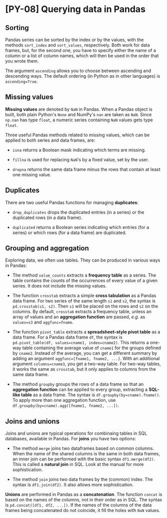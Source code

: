 # [PY-08] Querying data in Pandas

## Sorting

Pandas series can be sorted by the index or by the values, with the methods `sort_index` and `sort_values`, respectively. Both work for data frames, but, for the second one, you have to specify either the name of a column or a list of column names, which will then be used in the order that you wrote them.

The argument `ascending` allows you to choose between ascending and descending ways. The default ordering (in Python as in other languages) is `ascending=True`.

## Missing values

**Missing values** are denoted by `NaN` in Pandas. When a Pandas object is built, both plain Python's `None` and NumPy's `nan` are taken as `NaN`. Since `np.nan` has type `float`, a numeric series containing `NaN` values gets type `float`. 

Three useful Pandas methods related to missing values, which can be applied to both series and data frames, are: 

* `isna` returns a Boolean mask indicating which terms are missing.

* `fillna` is used for replacing `NaN`'s by a fixed value, set by the user.

* `dropna` returns the same data frame minus the rows that contain at least one missing value. 

## Duplicates

There are two useful Pandas functions for managing **duplicates**:

* `drop_duplicates` drops the duplicated entries (in a series) or the duplicated rows (in a data frame).

* `duplicated` returns a Boolean series indicating which entries (for a series) or which rows (for a data frame) are duplicated.

## Grouping and aggregation

Exploring data, we often use tables. They can be produced in various ways in Pandas:

* The method `value_counts` extracts a **frequency table** as a series. The table contains the counts of the occurrences of every value of a given series. It does not include the missing values.

* The function `crosstab` extracts a simple **cross tabulation** as a Pandas data frame. For two series of the same length `s1` and `s2`, the syntax is `pd.crosstab(s1, s2)`. Then `s1` will be placed on the rows and `s2` on the columns. By default, `crosstab` extracts a frequency table, unless an array of values and an **aggregation function** are passed, *e.g*. as `values=s3` and `aggfunc=fname`.

* The function `pivot_table` extracts a **spreadsheet-style pivot table** as a data frame. For a Pandas data frame `df`, the syntax is `pd.pivot_table(df, values=cname1, index=cname2)`. This returns a one-way table containing the average value of `cname1` for the groups defined by `cname2`. Instead of the average, you can get a different summary by adding an argument `aggfunc=[fname1, fname2, ...]`. With an additional argument `columns=cname3`, you get a two-way table. For two-way tables, it works the same as `crosstab`, but it only applies to columns from the same data frame.

* The method `groupby` groups the rows of a data frame so that an **aggregation function** can be applied to every group, extracting a **SQL-like table** as a data frame. The syntax is `df.groupby(by=cname).fname()`. To apply more than one aggregation function, use `df.groupby(by=cname).agg([fname1, fname2, ...])`.

## Joins and unions

Joins and unions are typical operations for combinaing tables in SQL databases, available in Pandas. For **joins** you have two options:

* The method `merge` joins two dataframes based on common columns. When the name of the shared columns is the same in both data frames, an inner join can be performed with the basic syntax `df1.merge(df2)`. This is called a **natural join** in SQL. Look at the manual for more sophistication.

* The method `join` joins two data frames by the (common) index. The syntax is `df1.join(df2)`. It also allows more sophistication.

**Unions** are performed in Pandas as a **concatenation**. The function `concat` is based on the names of the columns, not in their order as in SQL. The syntax is `pd.concat([df1, df2, ...])`. If the names of the columns of the data frames being concatenated do not coincide, it fill the holes with `NaN` values. 
